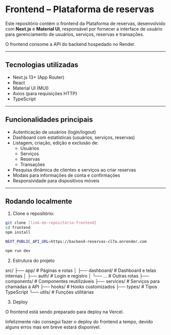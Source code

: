 # Frontend – Plataforma de reservas

Este repositório contém o frontend da Plataforma de reservas, desenvolvido com **Next.js** e **Material UI**, responsável por fornecer a interface de usuário para gerenciamento de usuários, serviços, reservas e transações.

O frontend consome a API do backend hospedado no Render.

---

## Tecnologias utilizadas

- Next.js 13+ (App Router)
- React
- Material UI (MUI)
- Axios (para requisições HTTP)
- TypeScript 

---

## Funcionalidades principais

- Autenticação de usuários (login/logout)
- Dashboard com estatísticas (usuários, serviços, reservas)
- Listagem, criação, edição e exclusão de:
  - Usuários
  - Serviços
  - Reservas
  - Transações
- Pesquisa dinâmica de clientes e serviços ao criar reservas
- Modais para informações de conta e confirmações
- Responsividade para dispositivos móveis

---

## Rodando localmente

1. Clone o repositório:

```bash
git clone [link-do-repositório-frontend]
cd frontend
npm install

NEXT_PUBLIC_API_URL=https://backend-reservas-cl7a.onrender.com

npm run dev


```

2. Estrutura do projeto

src/
├── app/                # Páginas e rotas
│   ├── dashboard/      # Dashboard e telas internas
│   ├── auth/           # Login e registro
│   └── ...             # Outras rotas
├── components/         # Componentes reutilizáveis
├── services/           # Serviços para chamadas à API
├── hooks/              # Hooks customizados
├── types/              # Tipos TypeScript
└── utils/              # Funções utilitárias

3. Deploy

O frontend está sendo preparado para deploy na Vercel.

Infelizmente não consegui fazer o deploy do frontend a tempo, devido alguns erros mas em breve estará disponível.
